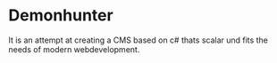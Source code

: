 # Demonhunter

It is an attempt at creating a CMS based on c# thats scalar und fits the needs of modern webdevelopment.
